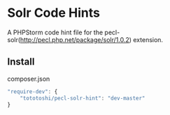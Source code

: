 # Solr Code Hints

A PHPStorm code hint file for the pecl-solr(http://pecl.php.net/package/solr/1.0.2) extension.

## Install

composer.json

```js
"require-dev": {
    "tototoshi/pecl-solr-hint": "dev-master"
}
```
